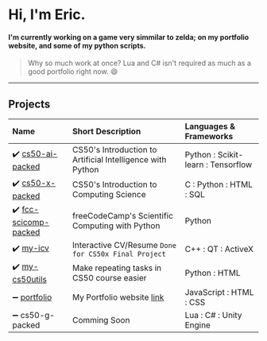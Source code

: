 # Hi, I'm Eric.
#### I'm currently working on a game very simmilar to zelda; on my portfolio website, and some of my python scripts.
> Why so much work at once? Lua and C# isn't required as much as a good portfolio right now. 😄

---

## Projects
Name | Short Description | Languages & Frameworks
:--- | :--- | :---
:heavy_check_mark: [cs50-ai-packed](https://github.com/GrandEchoWhiskey/cs50-ai) | CS50's Introduction to Artificial Intelligence with Python | Python : Scikit-learn : Tensorflow
:heavy_check_mark: [cs50-x-packed](https://github.com/GrandEchoWhiskey/cs50-intro) | CS50's Introduction to Computing Science | C : Python : HTML : SQL
:heavy_check_mark: [fcc-scicomp-packed](https://github.com/GrandEchoWhiskey/fcc-scicomp) | freeCodeCamp's Scientific Computing with Python | Python
:heavy_check_mark: [my-icv](https://github.com/GrandEchoWhiskey/my-icv) | Interactive CV/Resume `Done for CS50x Final Project` | C++ : QT : ActiveX
:heavy_check_mark: [my-cs50utils](https://github.com/GrandEchoWhiskey/my-cs50utils) | Make repeating tasks in CS50 course easier | Python : HTML
:heavy_minus_sign: [portfolio](https://github.com/GrandEchoWhiskey/grandechowhiskey.github.io) | My Portfolio website [link](https://grandechowhiskey.github.io) | JavaScript : HTML : CSS
:heavy_minus_sign: cs50-g-packed | Comming Soon | Lua : C# : Unity Engine
